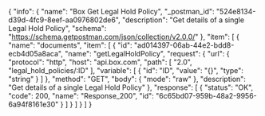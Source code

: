 {
  "info": {
    "name": "Box Get Legal Hold Policy",
    "_postman_id": "524e8134-d39d-4fc9-8eef-aa0976802de6",
    "description": "Get details of a single Legal Hold Policy",
    "schema": "https://schema.getpostman.com/json/collection/v2.0.0/"
  },
  "item": [
    {
      "name": "documents",
      "item": [
        {
          "id": "ad014397-06ab-44e2-bdd8-ecb4d05a8aca",
          "name": "getLegalHoldPolicy",
          "request": {
            "url": {
              "protocol": "http",
              "host": "api.box.com",
              "path": [
                "2.0",
                "legal_hold_policies/:ID"
              ],
              "variable": [
                {
                  "id": "ID",
                  "value": "{}",
                  "type": "string"
                }
              ]
            },
            "method": "GET",
            "body": {
              "mode": "raw"
            },
            "description": "Get details of a single Legal Hold Policy"
          },
          "response": [
            {
              "status": "OK",
              "code": 200,
              "name": "Response_200",
              "id": "6c65bd07-959b-48a2-9956-6a94f8161e30"
            }
          ]
        }
      ]
    }
  ]
}
